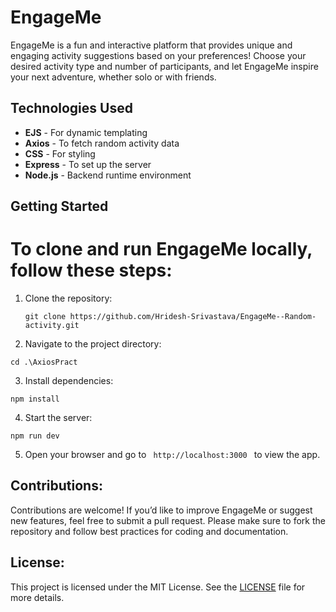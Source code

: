 # EngageMe

EngageMe is a fun and interactive platform that provides unique and engaging activity suggestions based on your preferences! Choose your desired activity type and number of participants, and let EngageMe inspire your next adventure, whether solo or with friends.

## Technologies Used
- **EJS** - For dynamic templating
- **Axios** - To fetch random activity data
- **CSS** - For styling
- **Express** - To set up the server
- **Node.js** - Backend runtime environment

## Getting Started

<h1>To clone and run EngageMe locally, follow these steps: </h1>

1. Clone the repository:
   ```
   git clone https://github.com/Hridesh-Srivastava/EngageMe--Random-activity.git

2. Navigate to the project directory:
```
cd .\AxiosPract
```
3. Install dependencies:
```
npm install
```
4. Start the server:
```
npm run dev
```
5. Open your browser and go to <code> http://localhost:3000 </code> to view the app.
   
## Contributions:
Contributions are welcome! If you’d like to improve EngageMe or suggest new features, feel free to submit a pull request. Please make sure to fork the repository and follow best practices for coding and documentation.

## License:
This project is licensed under the MIT License. See the <a href="LICENSE">LICENSE</a> file for more details.
